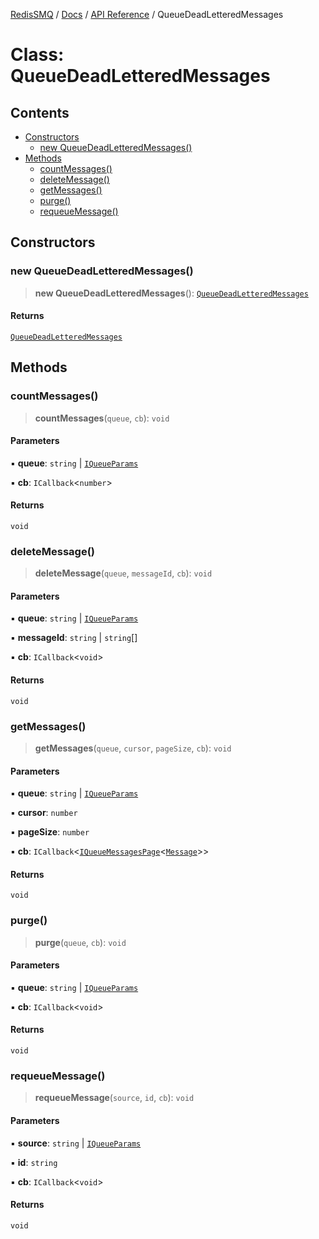 [RedisSMQ](../../../README.md) / [Docs](../../README.md) / [API Reference](../README.md) / QueueDeadLetteredMessages

# Class: QueueDeadLetteredMessages

## Contents

- [Constructors](QueueDeadLetteredMessages.md#constructors)
  - [new QueueDeadLetteredMessages()](QueueDeadLetteredMessages.md#new-queuedeadletteredmessages)
- [Methods](QueueDeadLetteredMessages.md#methods)
  - [countMessages()](QueueDeadLetteredMessages.md#countmessages)
  - [deleteMessage()](QueueDeadLetteredMessages.md#deletemessage)
  - [getMessages()](QueueDeadLetteredMessages.md#getmessages)
  - [purge()](QueueDeadLetteredMessages.md#purge)
  - [requeueMessage()](QueueDeadLetteredMessages.md#requeuemessage)

## Constructors

### new QueueDeadLetteredMessages()

> **new QueueDeadLetteredMessages**(): [`QueueDeadLetteredMessages`](QueueDeadLetteredMessages.md)

#### Returns

[`QueueDeadLetteredMessages`](QueueDeadLetteredMessages.md)

## Methods

### countMessages()

> **countMessages**(`queue`, `cb`): `void`

#### Parameters

▪ **queue**: `string` | [`IQueueParams`](../interfaces/IQueueParams.md)

▪ **cb**: `ICallback`<`number`>

#### Returns

`void`

### deleteMessage()

> **deleteMessage**(`queue`, `messageId`, `cb`): `void`

#### Parameters

▪ **queue**: `string` | [`IQueueParams`](../interfaces/IQueueParams.md)

▪ **messageId**: `string` | `string`[]

▪ **cb**: `ICallback`<`void`>

#### Returns

`void`

### getMessages()

> **getMessages**(`queue`, `cursor`, `pageSize`, `cb`): `void`

#### Parameters

▪ **queue**: `string` | [`IQueueParams`](../interfaces/IQueueParams.md)

▪ **cursor**: `number`

▪ **pageSize**: `number`

▪ **cb**: `ICallback`<[`IQueueMessagesPage`](../interfaces/IQueueMessagesPage.md)<[`Message`](Message.md)>>

#### Returns

`void`

### purge()

> **purge**(`queue`, `cb`): `void`

#### Parameters

▪ **queue**: `string` | [`IQueueParams`](../interfaces/IQueueParams.md)

▪ **cb**: `ICallback`<`void`>

#### Returns

`void`

### requeueMessage()

> **requeueMessage**(`source`, `id`, `cb`): `void`

#### Parameters

▪ **source**: `string` | [`IQueueParams`](../interfaces/IQueueParams.md)

▪ **id**: `string`

▪ **cb**: `ICallback`<`void`>

#### Returns

`void`

